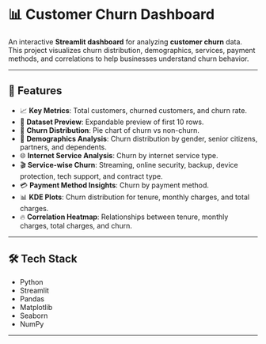 # 📊 Customer Churn Dashboard

An interactive **Streamlit dashboard** for analyzing **customer churn** data.  
This project visualizes churn distribution, demographics, services, payment methods, and correlations to help businesses understand churn behavior.

---

## 🚀 Features

- 📈 **Key Metrics**: Total customers, churned customers, and churn rate.  
- 🔎 **Dataset Preview**: Expandable preview of first 10 rows.  
- 🥧 **Churn Distribution**: Pie chart of churn vs non-churn.  
- 👥 **Demographics Analysis**: Churn distribution by gender, senior citizens, partners, and dependents.  
- 🌐 **Internet Service Analysis**: Churn by internet service type.  
- 🎬 **Service-wise Churn**: Streaming, online security, backup, device protection, tech support, and contract type.  
- 💳 **Payment Method Insights**: Churn by payment method.  
- 📊 **KDE Plots**: Churn distribution for tenure, monthly charges, and total charges.  
- 🔥 **Correlation Heatmap**: Relationships between tenure, monthly charges, total charges, and churn.

---

## 🛠️ Tech Stack

- Python 
- Streamlit 
- Pandas
- Matplotlib 
- Seaborn
- NumPy

---


